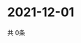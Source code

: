 # 2021-12-01
  共 0条

  <!-- BEGIN -->
  <!-- 最后更新时间Wed Dec 01 2021 14:03:32 GMT+0000 (Coordinated Universal Time) -->
  
  <!-- END -->
  
  